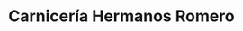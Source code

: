 ---
title: "Carnicería Hermanos Romero"
url: /torrent/carniceria-hermanos-romero-carrer-de-lhorta/
shop: carnicero
---